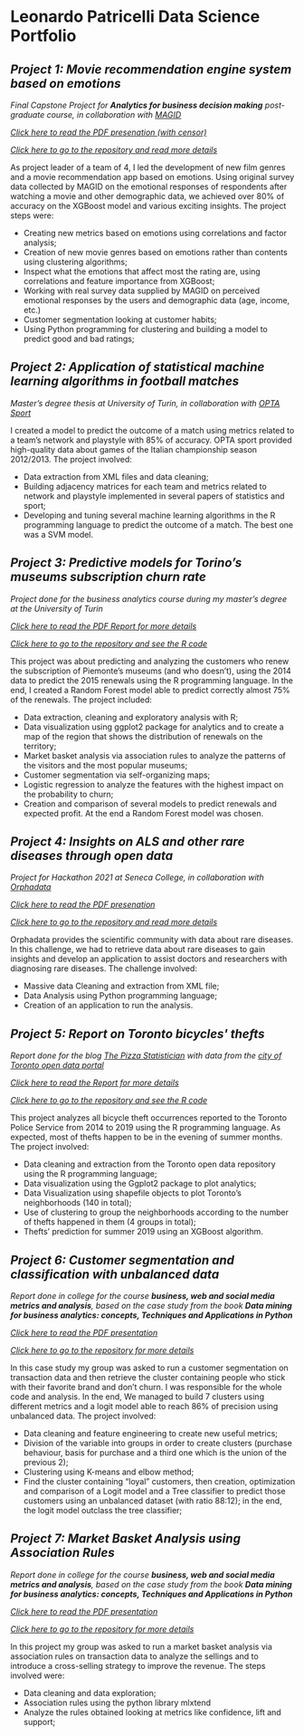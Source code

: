 # Leonardo Patricelli Data Science Portfolio

## *Project 1: Movie recommendation engine system based on emotions*
*Final Capstone Project for **Analytics for business decision making** post-graduate course,  in collaboration with [MAGID]( https://magid.com/ )* 

*[Click here to read the PDF presenation (with censor)]( https://github.com/ianux22/RECOMMENDATION-ENGINE-SYSTEM-BASED-ON-EMOTIONS/blob/master/Capstone_Prezo.pdf )* 

*[Click here to go to the repository and read more details]( https://github.com/ianux22/RECOMMENDATION-ENGINE-SYSTEM-BASED-ON-EMOTIONS/tree/master  )* 

As project leader of a team of 4, I led the development of new film genres and a movie recommendation app based on emotions. Using original survey data collected by MAGID on the emotional responses of respondents after watching a movie and other demographic data, we achieved over 80% of accuracy on the XGBoost model and various exciting insights.
The project steps were:

- Creating new metrics based on emotions using correlations and factor analysis;
-	Creation of new movie genres based on emotions rather than contents using clustering algorithms;
-	Inspect what the emotions that affect most the rating are, using correlations and feature importance from XGBoost;
-	Working with real survey data supplied by MAGID on perceived emotional responses by the users and demographic data (age, income, etc.)
-	Customer segmentation looking at customer habits;
-	Using Python programming for clustering and building a model to predict good and bad ratings;

## *Project 2: Application of statistical machine learning algorithms in football matches*
*Master’s degree thesis at University of Turin, in collaboration with [OPTA Sport](https://www.optasports.com/)*

I created a model to predict the outcome of a match using metrics related to a team’s network and playstyle with 85% of accuracy. OPTA sport provided high-quality data about games of the Italian championship season 2012/2013. The project involved:

- Data extraction from XML files and data cleaning; 
- Building adjacency matrices for each team and metrics related to network and playstyle implemented in several papers of statistics and sport;
- Developing and tuning several machine learning algorithms in the R programming language to predict the outcome of a match. The best one was a SVM model.

## *Project 3: Predictive models for Torino’s museums subscription churn rate*
*Project done for the business analytics course during my master’s degree at the University of Turin*

*[Click here to read the PDF Report for more details]( https://github.com/ianux22/Torino_museums_subscriptions/blob/main/Patricelli_Previous_Work.pdf )* 

*[Click here to go to the repository and see the R code]( https://github.com/ianux22/Torino_museums_subscriptions  )* 

This project was about predicting and analyzing the customers who renew the subscription of Piemonte’s museums (and who doesn’t), using the 2014 data to predict the 2015 renewals using the R programming language. In the end, I created a Random Forest model able to predict correctly almost 75% of the renewals. The project included: 
-	Data extraction, cleaning and exploratory analysis with R; 
-	Data visualization using ggplot2 package for analytics and to create a map of the region that shows the distribution of renewals on the territory;
-	Market basket analysis via association rules to analyze the patterns of the visitors and the most popular museums;
-	Customer segmentation via self-organizing maps;
-	Logistic regression to analyze the features with the highest impact on the probability to churn;
-	Creation and comparison of several models to predict renewals and expected profit. At the end a Random Forest model was chosen.


## *Project 4: Insights on ALS and other rare diseases through open data*
*Project for Hackathon 2021 at Seneca College, in collaboration with [Orphadata](http://www.orphadata.org/cgi-bin/index.php)*

*[Click here to read the PDF presenation]( https://github.com/ianux22/Hackathon_Seneca_2021/blob/main/Obtaining%20insights%20on%20ALS%20and%20other%20rare%20diseases%20through%20Open%20data.pdf )* 

*[Click here to go to the repository and read more details]( https://github.com/ianux22/Hackathon_Seneca_2021  )* 

Orphadata provides the scientific community with data about rare diseases. In this challenge, we had to retrieve data about rare diseases to gain insights and develop an application to assist doctors and researchers with diagnosing rare diseases. The challenge involved:

- Massive data Cleaning and extraction from XML file; 
- Data Analysis using Python programming language; 
- Creation of an application to run the analysis.

## *Project 5: Report on Toronto bicycles' thefts*
*Report done for the blog [The Pizza Statistician](https://ianux22.wixsite.com/thepizzastatistician) with data from the [city of Toronto open data portal](https://open.toronto.ca/dataset/bicycle-thefts/)*

*[Click here to read the Report for more details]( https://ianux22.wixsite.com/thepizzastatistician/post/study-on-toronto-s-bicycle-thefts )* 

*[Click here to go to the repository and see the R code]( https://github.com/ianux22/Toronto_Bike_Thefts  )* 

This project analyzes all bicycle theft occurrences reported to the Toronto Police Service from 2014 to 2019 using the R programming language. As expected, most of thefts happen to be in the evening of summer months. The project involved: 
-	Data cleaning and extraction from the Toronto open data repository using the R programming language;
-	Data visualization using the Ggplot2 package to plot analytics;
-	Data Visualization using shapefile objects to plot Toronto’s neighborhoods (140 in total);
-	 Use of clustering to group the neighborhoods according to the number of thefts happened in them (4 groups in total);
-	Thefts’ prediction for summer 2019 using an XGBoost algorithm.

## *Project 6: Customer segmentation and classification with unbalanced data*
*Report done in college for the course **business, web and social media metrics and analysis**, based on the case study from the book **Data mining for business analytics: concepts, Techniques and Applications in Python***

*[Click here to read the PDF presentation]( https://github.com/ianux22/Case_Study_GeorgeBrown/blob/main/03_CaseStudy_Logit_with_Unbalanced_Data/CaseStudy03_Presentation.pdf )*

*[Click here to go to the repository for more details]( https://github.com/ianux22/Case_Study_GeorgeBrown/tree/main/03_CaseStudy_Logit_with_Unbalanced_Data  )* 

In this case study my group was asked to run a customer segmentation on transaction data and then retrieve the cluster containing people who stick with their favorite brand and don’t churn.
I was responsible for the whole code and analysis. In the end, We managed to build 7 clusters using different metrics and a logit model able to reach 86% of precision using unbalanced data. The project involved: 
-	Data cleaning and feature engineering to create new useful metrics;
-	Division of the variable into groups in order to create clusters (purchase behaviour, basis for purchase and a third one which is the union of the previous 2);
-	Clustering using K-means and elbow method;
-	Find the cluster containing “loyal” customers, then creation, optimization and comparison of a Logit model and a Tree classifier to predict those customers using an unbalanced dataset (with ratio 88:12); in the end, the logit model outclass the tree classifier;

## *Project 7: Market Basket Analysis using Association Rules*
*Report done in college for the course **business, web and social media metrics and analysis**, based on the case study from the book **Data mining for business analytics: concepts, Techniques and Applications in Python***

*[Click here to read the PDF presentation]( https://github.com/ianux22/Case_Study_GeorgeBrown/blob/main/02_CaseStudy_MarketBasketAnalysis/CaseStudy02_Presentation.pdf )* 

*[Click here to go to the repository for more details]( https://github.com/ianux22/Case_Study_GeorgeBrown/tree/main/02_CaseStudy_MarketBasketAnalysis  )* 

In this project my group was asked to run a market basket analysis via association rules on transaction data to analyze the sellings and to introduce a cross-selling strategy to improve the revenue. The steps involved were: 
-	Data cleaning and data exploration;
-	Association rules using the python library mlxtend
-	Analyze the rules obtained looking at metrics like confidence, lift and support;

